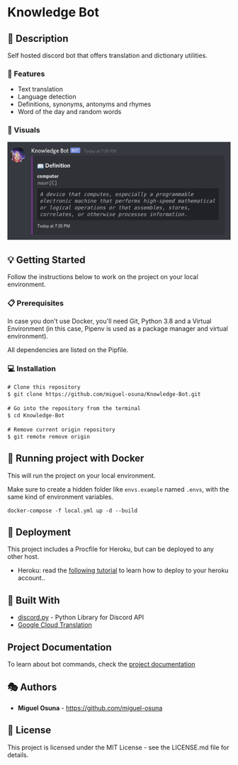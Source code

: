 # Knowledge Bot

## :book: Description

Self hosted discord bot that offers translation and dictionary utilities.

### :dart: Features

- Text translation
- Language detection
- Definitions, synonyms, antonyms and rhymes
- Word of the day and random words

### :high_brightness: Visuals

![Link to image](img/dictionary_definition_command.png)

## :bulb: Getting Started

Follow the instructions below to work on the project on your local environment.

### :clipboard: Prerequisites

In case you don't use Docker, you'll need Git, Python 3.8 and a Virtual Environment (in this case, Pipenv is used as a package manager and virtual environment).

All dependencies are listed on the Pipfile.

### :computer: Installation

```
# Clone this repository
$ git clone https://github.com/miguel-osuna/Knowledge-Bot.git

# Go into the repository from the terminal
$ cd Knowledge-Bot

# Remove current origin repository
$ git remote remove origin
```

## :whale: Running project with Docker

This will run the project on your local environment.

Make sure to create a hidden folder like `envs.example` named `.envs`, with the same kind of environment variables.

```
docker-compose -f local.yml up -d --build
```

## :rocket: Deployment

This project includes a Procfile for Heroku, but can be deployed to any other host.

- Heroku: read the [following tutorial](https://devcenter.heroku.com/articles/getting-started-with-python) to learn how to deploy to your heroku account..

## :wrench: Built With

- [discord.py](https://discordpy.readthedocs.io/en/latest/) - Python Library for Discord API
- [Google Cloud Translation](https://cloud.google.com/translate)

## Project Documentation

To learn about bot commands, check the [project documentation](#)

## :performing_arts: Authors

- **Miguel Osuna** - https://github.com/miguel-osuna

## :ledger: License

This project is licensed under the MIT License - see the LICENSE.md file for details.
